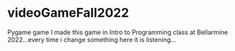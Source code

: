 # videoGameFall2022
 Pygame game
I made this game in Intro to Programming class at Bellarmine 2022...every time i change something here it is listening...